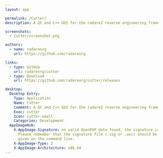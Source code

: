 ```yaml
---
layout: app

permalink: /Cutter/
description: A Qt and C++ GUI for the radare2 reverse engineering framework

screenshots:
  - Cutter/screenshot.png

authors:
  - name: radareorg
    url: https://github.com/radareorg

links:
  - type: GitHub
    url: radareorg/cutter
  - type: Download
    url: https://github.com/radareorg/cutter/releases

desktop:
  Desktop Entry:
    Type: Application
    Name: Cutter
    Comment: A Qt and C++ GUI for the radare2 reverse engineering framework
    Exec: cutter
    Icon: cutter-small
    Categories: Development
  AppImageHub:
    X-AppImage-Signature: no valid OpenPGP data found. the signature could not be verified.
      Please remember that the signature file (.sig or .asc) should be the first file
      given on the command line.
    X-AppImage-Type: 2
    X-AppImage-Architecture: x86_64
---
```

